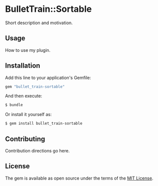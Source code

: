 # BulletTrain::Sortable
Short description and motivation.

## Usage
How to use my plugin.

## Installation
Add this line to your application's Gemfile:

```ruby
gem "bullet_train-sortable"
```

And then execute:
```bash
$ bundle
```

Or install it yourself as:
```bash
$ gem install bullet_train-sortable
```

## Contributing
Contribution directions go here.

## License
The gem is available as open source under the terms of the [MIT License](https://opensource.org/licenses/MIT).
